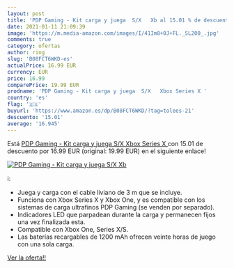 ```yaml
---
layout: post
title: 'PDP Gaming - Kit carga y juega  S/X   Xb al 15.01 % de descuento'
date: 2021-01-11 21:09:39
image: 'https://m.media-amazon.com/images/I/41Im8+0J+FL._SL200_.jpg'
comments: true
category: ofertas
author: ring
slug: 'B08FCT6WKD-es'
actualPrice: 16.99 EUR
currency: EUR
price: 16.99
comparePrice: 19.99 EUR
prodname: 'PDP Gaming - Kit carga y juega  S/X   Xbox Series X '
country: 'es'
flag: '🇪🇸'
buyurl: 'https://www.amazon.es/dp/B08FCT6WKD/?tag=tolees-21'
descuento: '15.01'
average: '16.945'
---
```


Está [PDP Gaming - Kit carga y juega  S/X   Xbox Series X ](https://www.amazon.es/dp/B08FCT6WKD/?tag=tolees-21) con 15.01 de descuento por 16.99 EUR (original: 19.99 EUR) en el siguiente enlace!

[![PDP Gaming - Kit carga y juega  S/X   Xb](https://m.media-amazon.com/images/I/41Im8+0J+FL._SL200_.jpg)](https://www.amazon.es/dp/B08FCT6WKD/?tag=tolees-21)

ℹ️:

- Juega y carga con el cable liviano de 3 m que se incluye.
- Funciona con Xbox Series X y Xbox One, y es compatible con los sistemas de carga ultrafinos PDP Gaming (se venden por separado).
- Indicadores LED que parpadean durante la carga y permanecen fijos una vez finalizada esta.
- Compatible con Xbox One, Series X/S.
- Las baterías recargables de 1200 mAh ofrecen veinte horas de juego con una sola carga.

[Ver la oferta!!](https://www.amazon.es/dp/B08FCT6WKD/?tag=tolees-21)

